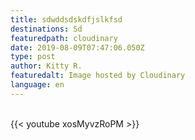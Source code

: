 ```yaml
---
title: sdwddsdskdfjslkfsd
destinations: Sd
featuredpath: cloudinary
date: 2019-08-09T07:47:06.050Z
type: post
author: Kitty R.
featuredalt: Image hosted by Cloudinary
language: en
---
```

<br>{{< youtube xosMyvzRoPM >}}</br>

